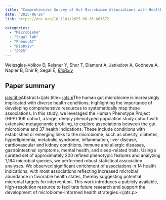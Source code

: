 ```yaml
---
title: "Comprehensive Survey of Gut Microbiome Associations with Health Conditions in the Human Phenotype Project"
date: "2025-06-26"
link: https://doi.org/10.1101/2025.06.26.661672

categories:
  - "Microbiome"
  - "Segal lab"
  - "Pheno.AI"
  - "BioRxiv"
  - "2025"
---
```


Weissglas-Volkov D, Reisner Y, Shor T, Diament A, Jankelow A, Godneva A, Napier B, Dhir R, Segal E, [*BioRxiv*](https://doi.org/10.1101/2025.06.26.661672)

## Paper summary

<jats:title>Abstract</jats:title>
            <jats:p>The human gut microbiome is increasingly implicated with diverse health conditions, highlighting the importance of developing comprehensive resources to systematically map these associations. In this study, we leveraged the Human Phenotype Project (HPP) 10K cohort, a large, deeply phenotyped population study cohort with extensive metagenomic profiling, to explore associations between the gut microbiome and 37 health indications. These include conditions with established or emerging links to the microbiome, such as obesity, diabetes, hyperlipidemia, metabolic syndrome, inflammation, liver disease, cardiovascular and kidney conditions, immune and allergic diseases, gastrointestinal symptoms, mental health, and sleep-related traits. Using a curated set of approximately 200 refined phenotypic features and analyzing 1,184 microbial species, we performed robust statistical association analyses. We observed significant enrichment of associations in 14 health indications, with most associations reflecting increased microbial abundance in favorable health states, thereby suggesting potential microbial targets for intervention. This work introduces a publicly available, high-resolution resource to facilitate future research and support the development of microbiome-informed health strategies.</jats:p>

